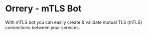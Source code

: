 # Orrery - mTLS Bot
With mTLS bot you can easily create & validate mutual TLS (mTLS) connections between your services.